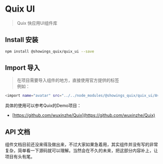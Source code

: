 # Quix UI
> Quix 快应用UI组件库

## Install 安装
``` bash
npm install @showings_quix/quix_ui --save
```

## Import 导入

> 在项目需要导入组件的地方，直接使用官方提供的<import/>标签  
> 例如：
```bash
<import name="avatar" src="../../node_modules/@showings_quix/quix_ui/Avatar"></import>
```

具体的使用可以参考Quix的Demo项目：  
- [https://github.com/wuxinzhe/Quix](https://github.com/wuxinzhe/Quix)

## API 文档

组件文档目前还没来得及做出来，不过大家如果急着用，其实组件并没有写的非常复杂，简单看一下源码就可以理解。当然会在不久的未来，把这部分内容补上，让项目有头有尾。